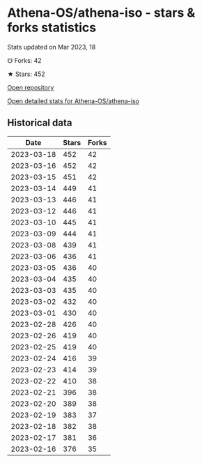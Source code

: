 # Athena-OS/athena-iso - stars & forks statistics

Stats updated on Mar 2023, 18

☋ Forks: 42

★ Stars: 452

[Open repository](https://github.com/Athena-OS/athena-iso)

[Open detailed stats for Athena-OS/athena-iso](https://reviewgithub.com/rep/Athena-OS/athena-iso)

## Historical data
| Date | Stars | Forks |
|------|-------|-------|
| 2023-03-18 | 452 | 42 | 
| 2023-03-16 | 452 | 42 | 
| 2023-03-15 | 451 | 42 | 
| 2023-03-14 | 449 | 41 | 
| 2023-03-13 | 446 | 41 | 
| 2023-03-12 | 446 | 41 | 
| 2023-03-10 | 445 | 41 | 
| 2023-03-09 | 444 | 41 | 
| 2023-03-08 | 439 | 41 | 
| 2023-03-06 | 436 | 41 | 
| 2023-03-05 | 436 | 40 | 
| 2023-03-04 | 435 | 40 | 
| 2023-03-03 | 435 | 40 | 
| 2023-03-02 | 432 | 40 | 
| 2023-03-01 | 430 | 40 | 
| 2023-02-28 | 426 | 40 | 
| 2023-02-26 | 419 | 40 | 
| 2023-02-25 | 419 | 40 | 
| 2023-02-24 | 416 | 39 | 
| 2023-02-23 | 414 | 39 | 
| 2023-02-22 | 410 | 38 | 
| 2023-02-21 | 396 | 38 | 
| 2023-02-20 | 389 | 38 | 
| 2023-02-19 | 383 | 37 | 
| 2023-02-18 | 382 | 38 | 
| 2023-02-17 | 381 | 36 | 
| 2023-02-16 | 376 | 35 | 

